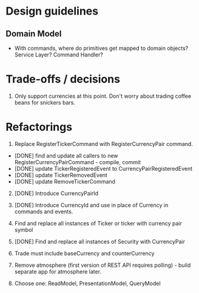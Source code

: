 # Design guidelines

## Domain Model
* With commands, where do primitives get mapped to domain objects? Service Layer? Command Handler?

# Trade-offs / decisions
1) Only support currencies at this point. Don't worry about trading coffee beans for snickers bars.

# Refactorings

1) Replace RegisterTickerCommand with RegisterCurrencyPair command.
* [DONE] find and update all callers to new RegisterCurrencyPairCommand - compile, commit
* [DONE] update TickerRegisteredEvent to CurrencyPairRegisteredEvent
* [DONE] update TickerRemovedEvent
* [DONE] update RemoveTickerCommand

2) [DONE] Introduce CurrencyPairId

3) [DONE] Introduce CurrencyId and use in place of Currency in commands and events.

4) Find and replace all instances of Ticker or ticker with currency pair symbol

5) [DONE] Find and replace all instances of Security with CurrencyPair

6) Trade must include baseCurrency and counterCurrency

7) Remove atmosphere (first version of REST API requires polling) - build separate app for atmosphere later.

8) Choose one: ReadModel, PresentationModel, QueryModel
